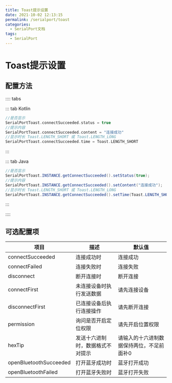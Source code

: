 ```yaml
---
title: Toast提示设置
date: 2021-10-02 12:13:15
permalink: /serialport/toast
categories:
  - SerialPort文档
tags:
  - SerialPort
---
```

# Toast提示设置

## 配置方法

:::: tabs

::: tab Kotlin

```kotlin
//是否显示
SerialPortToast.connectSucceeded.status = true
//提示内容
SerialPortToast.connectSucceeded.content = "连接成功"
//显示时长 Toast.LENGTH_SHORT 或 Toast.LENGTH_LONG
SerialPortToast.connectSucceeded.time = Toast.LENGTH_SHORT
```

:::

::: tab Java

```java
//是否显示
SerialPortToast.INSTANCE.getConnectSucceeded().setStatus(true);
//提示内容
SerialPortToast.INSTANCE.getConnectSucceeded().setContent("连接成功");
//显示时长 Toast.LENGTH_SHORT 或 Toast.LENGTH_LONG
SerialPortToast.INSTANCE.getConnectSucceeded().setTime(Toast.LENGTH_SHORT);
```

:::

::::

## 可选配置项

| 项目                   | 描述                             | 默认值                                    |
| ---------------------- | -------------------------------- | ----------------------------------------- |
| connectSucceeded       | 连接成功时                       | 连接成功                                  |
| connectFailed          | 连接失败时                       | 连接失败                                  |
| disconnect             | 断开连接时                       | 断开连接                                  |
| connectFirst           | 未连接设备时执行发送数据         | 请先连接设备                              |
| disconnectFirst        | 已连接设备后执行连接操作         | 请先断开连接                              |
| permission             | 询问是否开启定位权限             | 请先开启位置权限                          |
| hexTip                 | 发送十六进制时，数据格式不对提示 | 请输入的十六进制数据保持两位，不足前面补0 |
| openBluetoothSucceeded | 打开蓝牙成功时                   | 蓝牙打开成功                              |
| openBluetoothFailed    | 打开蓝牙失败时                   | 蓝牙打开失败                              |